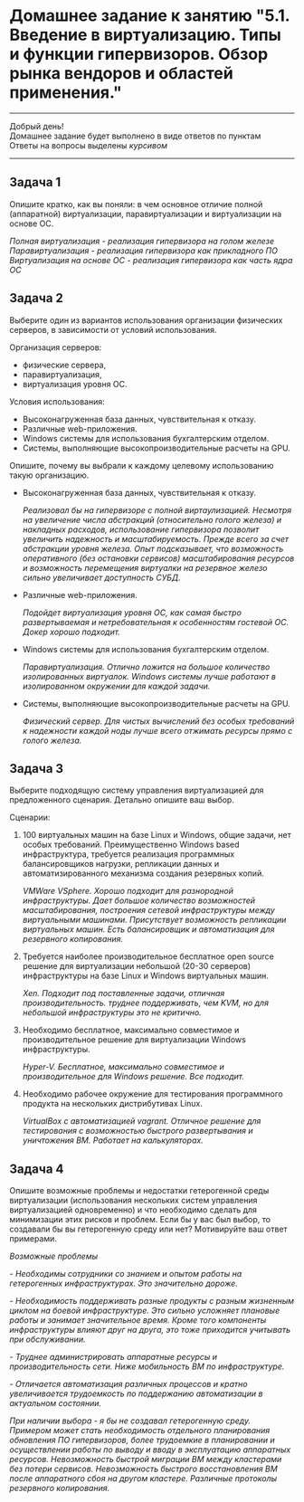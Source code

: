 
# Домашнее задание к занятию "5.1. Введение в виртуализацию. Типы и функции гипервизоров. Обзор рынка вендоров и областей применения."

---

Добрый день!  
Домашнее задание будет выполнено в виде ответов по пунктам  
Ответы на вопросы выделены *курсивом*

---

## Задача 1

Опишите кратко, как вы поняли: в чем основное отличие полной (аппаратной) виртуализации, паравиртуализации и виртуализации на основе ОС.

*Полная виртуализация - реализация гипервизора на голом железе*  
*Паравиртуализация - реализация гипервизора как прикладного ПО*  
*Виртуализация на основе ОС - реализация гипервизора как часть ядра ОС*

## Задача 2

Выберите один из вариантов использования организации физических серверов, в зависимости от условий использования.

Организация серверов:
- физические сервера,
- паравиртуализация,
- виртуализация уровня ОС.

Условия использования:
- Высоконагруженная база данных, чувствительная к отказу.
- Различные web-приложения.
- Windows системы для использования бухгалтерским отделом.
- Системы, выполняющие высокопроизводительные расчеты на GPU.

Опишите, почему вы выбрали к каждому целевому использованию такую организацию.

- Высоконагруженная база данных, чувствительная к отказу.

	*Реализовал бы на гипервизоре с полной виртаулизацией. Несмотря на увеличение числа абстракций (относительно голого железа) и накладных расходов, использование гипервизора позволит увеличить надежность и масштабируемость. Прежде всего за счет абстракции уровня железа. Опыт подсказывает, что возможность оперативного (без остановки сервисов) масштабирования ресурсов и возможность перемещения виртуалки на резервное железо сильно увеличивает доступность СУБД.*
	
- Различные web-приложения.

	*Подойдет виртуализация уровня ОС, как самая быстро развертываемая и нетребовательная к особенностям гостевой ОС. Докер хорошо подходит.*
	
- Windows системы для использования бухгалтерским отделом.

	*Паравиртуализация. Отлично ложится на большое количество изолированных виртуалок. Windows системы лучше работают в изолированном окружении для каждой задачи.*

- Системы, выполняющие высокопроизводительные расчеты на GPU.

	*Физический сервер. Для чистых вычислений без особых требований к надежности каждой ноды лучше всего отжимать ресурсы прямо с голого железа.*


## Задача 3

Выберите подходящую систему управления виртуализацией для предложенного сценария. Детально опишите ваш выбор.

Сценарии:

1. 100 виртуальных машин на базе Linux и Windows, общие задачи, нет особых требований. Преимущественно Windows based инфраструктура, требуется реализация программных балансировщиков нагрузки, репликации данных и автоматизированного механизма создания резервных копий.

	*VMWare VSphere. Хорошо подходит для разнородной инфраструктуры. Дает большое количество возможностей масштабирования, построения сетевой инфраструктуры между виртуальными машинами. Присутствует возможность репликации виртуальных машин. Есть балансировщик и автоматизация для резервного копирования.*

2. Требуется наиболее производительное бесплатное open source решение для виртуализации небольшой (20-30 серверов) инфраструктуры на базе Linux и Windows виртуальных машин.

	*Xen. Подходит под поставленные задачи, отличная производительность. труднее поддерживать, чем KVM, но для небольшой инфраструктуры это не критично.*	
	
3. Необходимо бесплатное, максимально совместимое и производительное решение для виртуализации Windows инфраструктуры.

	*Hyper-V. Бесплатное, максимально совместимое и производительное для Windows решение. Все подходит.*

4. Необходимо рабочее окружение для тестирования программного продукта на нескольких дистрибутивах Linux.

	*VirtualBox с автоматизацией vagrant. Отличное решение для тестирования с возможностью быстрого развертывания и уничтожения ВМ. Работает на калькуляторах.*

## Задача 4

Опишите возможные проблемы и недостатки гетерогенной среды виртуализации (использования нескольких систем управления виртуализацией одновременно) и что необходимо сделать для минимизации этих рисков и проблем. Если бы у вас был выбор, то создавали бы вы гетерогенную среду или нет? Мотивируйте ваш ответ примерами.

*Возможные проблемы*

*- Необходимы сотрудники со знанием и опытом работы на гетерогенных инфраструктурах. Это значительно дороже.*

*- Необходимость поддерживать разные продукты с разным жизненным циклом на боевой инфраструктуре. Это сильно усложняет плановые работы и занимает значительное время. Кроме того компоненты инфраструктуры влияют друг на друга, это тоже приходится учитывать при обслуживании.*

*- Труднее администрировать аппаратные ресурсы и производительность сети. Ниже мобильность ВМ по инфраструктуре.*

*- Отличается автоматизация различных процессов и кратно увеличивается трудоемкость по поддержанию автоматизации в актуальном состоянии.*
	 
*При наличии выбора - я бы не создавал гетерогенную среду. Примером может стать необходимость отдельного планирования обновления ПО гипервизоров, более трудоемкие в планировании и осуществлении работы по выводу и вводу в эксплуатацию аппаратных ресурсов. Невозможность быстрой миграции ВМ между кластерами без потери сервисов. Невозможность быстрого восстановления ВМ после аппаратного сбоя на другом кластере. Различные протоколы резервного копирования.*
